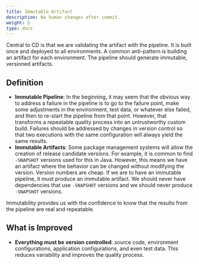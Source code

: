 ```yaml
---
title: Immutable Artifact
description: No human changes after commit.
weight: 5
type: docs
---
```


Central to CD is that we are validating the artifact with the pipeline. It is built once and deployed to all environments. A common anti-pattern is building an artifact for each environment. The pipeline should generate immutable, versioned artifacts.

## Definition

- **Immutable Pipeline**: In the beginning, it may seem that the obvious way to address a failure in the pipeline is to go to the failure point, make some adjustments in the environment, test data, or whatever else failed, and then to re-start the pipeline from that point. However, that transforms a repeatable quality process into an untrustworthy custom build. Failures should be addressed by changes in version control so that two executions with the same configuration will always yield the same results.
- **Immutable Artifacts**: Some package management systems will allow the creation of release candidate versions. For example, it is common to find `-SNAPSHOT` versions used for this in Java. However, this means we have an artifact where the behavior can be changed without modifying the version. Version numbers are cheap. If we are to have an immutable pipeline, it must produce an immutable artifact. We should never have dependencies that use `-SNAPSHOT` versions and we should never produce `-SNAPSHOT` versions.

Immutability provides us with the confidence to know that the results from the pipeline are real and repeatable.

## What is Improved

- **Everything must be version controlled**: source code, environment configurations, application configurations, and even test data. This reduces variability and improves the quality process.
  
